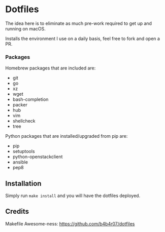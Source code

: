 # Dotfiles

The idea here is to eliminate as much pre-work required to get up and running on macOS.

Installs the environment I use on a daily basis, feel free to fork and open a PR.

### Packages

Homebrew packages that are included are:

  * git
  * go
  * xz
  * wget
  * bash-completion
  * packer
  * hub
  * vim
  * shellcheck
  * tree

Python packages that are installed/upgraded from pip are:

  * pip
  * setuptools
  * python-openstackclient
  * ansible
  * pep8
  
## Installation

Simply run `make install` and you will have the dotfiles deployed.

## Credits

Makefile Awesome-ness: https://github.com/b4b4r07/dotfiles
